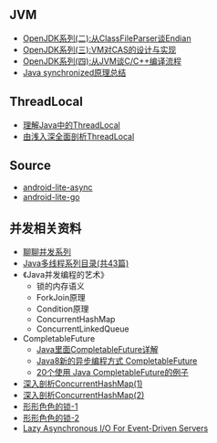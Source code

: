 ## JVM

- [OpenJDK系列(二):从ClassFileParser谈Endian](https://blog.csdn.net/dd864140130/article/details/82427033)
- [OpenJDK系列(三):VM对CAS的设计与实现](https://blog.csdn.net/dd864140130/article/details/82591928)
- [OpenJDK系列(四):从JVM谈C/C++编译流程](https://blog.csdn.net/dd864140130/article/details/82904053)
- [Java synchronized原理总结](https://zhuanlan.zhihu.com/p/29866981)

## ThreadLocal

- [理解Java中的ThreadLocal](http://droidyue.com/blog/2016/03/13/learning-threadlocal-in-java/?hmsr=toutiao.io&utm_medium=toutiao.io&utm_source=toutiao.io)
- [由浅入深全面剖析ThreadLocal](http://blog.csdn.net/luoyanglizi/article/details/51510233)

## Source

- [android-lite-async](https://github.com/litesuits/android-lite-async)
- [android-lite-go](https://github.com/litesuits/android-lite-go)

## 并发相关资料

- [聊聊并发系列](http://www.infoq.com/cn/author/%E6%96%B9%E8%85%BE%E9%A3%9E)
- [Java多线程系列目录(共43篇)](http://www.cnblogs.com/skywang12345/p/java_threads_category.html)
- 《Java并发编程的艺术》
    - 锁的内存语义
    - ForkJoin原理
    - Condition原理
    - ConcurrentHashMap
    - ConcurrentLinkedQueue
- CompletableFuture
    - [Java里面CompletableFuture详解](https://blog.csdn.net/cainiao_user/article/details/76423495)
    - [Java8新的异步编程方式 CompletableFuture](https://juejin.im/post/59eae61b51882549fc512b34)
    - [20个使用 Java CompletableFuture的例子](http://colobu.com/2018/03/12/20-Examples-of-Using-Java%E2%80%99s-CompletableFuture/)
- [深入剖析ConcurrentHashMap(1)](http://ifeve.com/java-concurrent-hashmap-1/)
- [深入剖析ConcurrentHashMap(2)](http://ifeve.com/java-concurrent-hashmap-2/)
- [形形色色的锁-1](https://cloud.tencent.com/developer/article/1337960)
- [形形色色的锁-2](https://cloud.tencent.com/developer/article/1334828)
- [Lazy Asynchronous I/O For Event-Driven Servers](https://www.usenix.org/legacy/event/usenix04/tech/general/full_papers/elmeleegy/elmeleegy_html/html.html)